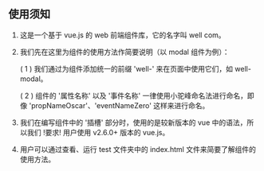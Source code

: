 ## 使用须知

1. 这是一个基于 vue.js 的 web 前端组件库，它的名字叫 well com。
   
2. 我们先在这里为组件的使用方法作简要说明（以 modal 组件为例）：

   ( 1 ) 我们通过为组件添加统一的前缀 'well-' 来在页面中使用它们，如 well-modal。
   
   ( 2 ) 组件的 '属性名称' 以及 '事件名称' 一律使用小驼峰命名法进行命名，即像 'propNameOscar'、'eventNameZero'
         这样来进行命名。
   
3. 我们在编写组件中的 '插槽' 部分时，使用的是较新版本的 vue 中的语法，所以我们 !要求! 用户使用 v2.6.0+ 版本的 vue.js。
   
4. 用户可以通过查看、运行 test 文件夹中的 index.html 文件来简要了解组件的使用方法。
